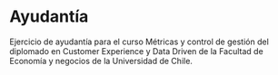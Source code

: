 # Ayudantía 

Ejercicio de ayudantía para el curso Métricas y control de gestión del diplomado en Customer Experience y Data Driven de la Facultad de Economía y negocios de la Universidad de Chile.